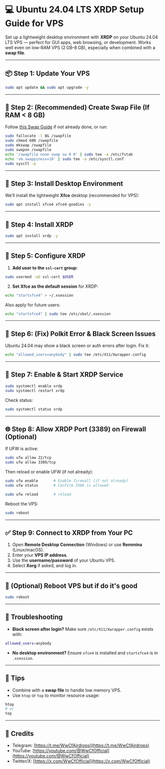 # 💻 Ubuntu 24.04 LTS XRDP Setup Guide for VPS

Set up a lightweight desktop environment with **XRDP** on your Ubuntu 24.04 LTS VPS — perfect for GUI apps, web browsing, or development.
Works well even on low-RAM VPS (2 GB–8 GB), especially when combined with a **swap file**.

---

## 📦 Step 1: Update Your VPS

```bash
sudo apt update && sudo apt upgrade -y
```

---

## 🧠 Step 2: (Recommended) Create Swap File (If RAM < 8 GB)

Follow [this Swap Guide](https://github.com/WwCfOfficial/Ubuntu-Swap-Guide) if not already done, or run:

```bash
sudo fallocate -l 8G /swapfile
sudo chmod 600 /swapfile
sudo mkswap /swapfile
sudo swapon /swapfile
echo '/swapfile none swap sw 0 0' | sudo tee -a /etc/fstab
echo 'vm.swappiness=10' | sudo tee -a /etc/sysctl.conf
sudo sysctl -p
```

---

## 💽 Step 3: Install Desktop Environment

We’ll install the lightweight **Xfce** desktop (recommended for VPS):

```bash
sudo apt install xfce4 xfce4-goodies -y
```

---

## 🔌 Step 4: Install XRDP

```bash
sudo apt install xrdp -y
```

---

## 🔐 Step 5: Configure XRDP

1. **Add user to the `ssl-cert` group**:

```bash
sudo usermod -aG ssl-cert $USER
```

2. **Set Xfce as the default session** for XRDP:

```bash
echo "startxfce4" > ~/.xsession
```

Also apply for future users:

```bash
echo "startxfce4" | sudo tee /etc/skel/.xsession
```

---

## 🧽 Step 6: (Fix) Polkit Error & Black Screen Issues

Ubuntu 24.04 may show a black screen or auth errors after login. Fix it:

```bash
echo "allowed_users=anybody" | sudo tee /etc/X11/Xwrapper.config
```

---

## 🚀 Step 7: Enable & Start XRDP Service

```bash
sudo systemctl enable xrdp
sudo systemctl restart xrdp
```

Check status:

```bash
sudo systemctl status xrdp
```

---

## 🌐 Step 8: Allow XRDP Port (3389) on Firewall (Optional)

If UFW is active:

```bash
sudo ufw allow 22/tcp
sudo ufw allow 3389/tcp

```

Then reload or enable UFW (if not already):

```bash
sudo ufw enable       # Enable firewall (if not already)
sudo ufw status       # Confirm 3389 is allowed
```
```bash
sudo ufw reload       # reload
```

Reboot the VPS:
```bash
sudo reboot
```

---

## ✅ Step 9: Connect to XRDP from Your PC

1. Open **Remote Desktop Connection** (Windows) or use **Remmina** (Linux/macOS).
2. Enter your **VPS IP address**.
3. Use the **username/password** of your Ubuntu VPS.
4. Select **Xorg** if asked, and log in.

---

## 🔁 (Optional) Reboot VPS but if do it's good

```bash
sudo reboot
```

---

## 🧪 Troubleshooting

* **Black screen after login?**
  Make sure `/etc/X11/Xwrapper.config` exists with:

```bash
allowed_users=anybody
```

* **No desktop environment?**
  Ensure `xfce4` is installed and `startxfce4` is in `.xsession`.

---

## 🧠 Tips

* Combine with a **swap file** to handle low memory VPS.
* Use `htop` or `top` to monitor resource usage:

```bash
htop
# or
top
```


---

## 🔗 Credits

* Telegram: [https://t.me/WwCfAirdrops](https://t.me/WwCfAirdrops)
* YouTube: [https://youtube.com/@WwCfOfficial](https://youtube.com/@WwCfOfficial)
* Twitter/X: [https://x.com/WwCfOfficial](https://x.com/WwCfOfficial)
